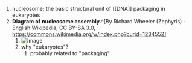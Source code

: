 1. nucleosome; the basic structural unit of [[DNA]] packaging in eukaryotes
2. **Diagram of nucleosome assembly.**^[By Richard Wheeler (Zephyris) - English Wikipedia, CC BY-SA 3.0, https://commons.wikimedia.org/w/index.php?curid=1234552]
	1. ![image](https://upload.wikimedia.org/wikipedia/commons/thumb/8/8a/Nucleosome_structure.png/640px-Nucleosome_structure.png)
	2. why "eukaryotes"?
		1. probably related to "packaging"